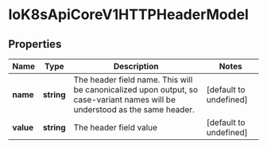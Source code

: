 # IoK8sApiCoreV1HTTPHeaderModel

## Properties

Name | Type | Description | Notes
------------ | ------------- | ------------- | -------------
**name** | **string** | The header field name. This will be canonicalized upon output, so case-variant names will be understood as the same header. | [default to undefined]
**value** | **string** | The header field value | [default to undefined]


